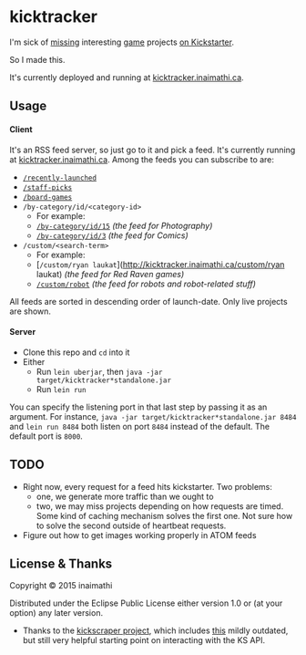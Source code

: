 # kicktracker

I'm sick of [missing](https://www.kickstarter.com/projects/maydaygames/viceroy-fantasy-pyramid-card-board-game-1-4-player?ref=nav_search) interesting [game](https://www.kickstarter.com/projects/dicehateme/big-games-for-small-pockets-dice-hate-mes-54-card?ref=nav_search) projects [on Kickstarter](https://www.kickstarter.com/projects/fowers/paperback-a-novel-deckbuilding-game/description).

So I made this.

It's currently deployed and running at [kicktracker.inaimathi.ca](http://kicktracker.inaimathi.ca).

## Usage

#### Client

It's an RSS feed server, so just go to it and pick a feed. It's currently running at [kicktracker.inaimathi.ca](http://kicktracker.inaimathi.ca). Among the feeds you can subscribe to are:

- [`/recently-launched`](http://kicktracker.inaimathi.ca/recently-launched)
- [`/staff-picks`](http://kicktracker.inaimathi.ca/staff-picks)
- [`/board-games`](http://kicktracker.inaimathi.ca/staff-picks)
- `/by-category/id/<category-id>`
	- For example:
	- [`/by-category/id/15`](http://kicktracker.inaimathi.ca/by-category/id/15) *(the feed for Photography)*
	- [`/by-category/id/3`](http://kicktracker.inaimathi.ca/by-category/id/3) *(the feed for Comics)*
- `/custom/<search-term>`
	- For example:
	- [`/custom/ryan laukat`](http://kicktracker.inaimathi.ca/custom/ryan laukat) *(the feed for Red Raven games)*
	- [`/custom/robot`](http://kicktracker.inaimathi.ca/custom/robot) *(the feed for robots and robot-related stuff)*

All feeds are sorted in descending order of launch-date. Only live projects are shown.

#### Server

- Clone this repo and `cd` into it
- Either
	- Run `lein uberjar`, then `java -jar target/kicktracker*standalone.jar`
	- Run `lein run`

You can specify the listening port in that last step by passing it as an argument. For instance, `java -jar target/kicktracker*standalone.jar 8484` and `lein run 8484` both listen on port `8484` instead of the default. The default port is `8000`.

## TODO

- Right now, every request for a feed hits kickstarter. Two problems:
	- one, we generate more traffic than we ought to
	- two, we may miss projects depending on how requests are timed.
	Some kind of caching mechanism solves the first one. Not sure how to solve the second outside of heartbeat requests.
- Figure out how to get images working properly in ATOM feeds

## License & Thanks

Copyright © 2015 inaimathi

Distributed under the Eclipse Public License either version 1.0 or (at your option) any later version.

- Thanks to the [kickscraper project](https://github.com/markolson/kickscraper), which includes [this](https://github.com/markolson/kickscraper/issues/16#issuecomment-31409151) mildly outdated, but still very helpful starting point on interacting with the KS API.
